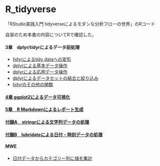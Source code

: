 # R_tidyverse
「RStudio実践入門 tidyverseによるモダンな分析フローの世界」のRコード

自習のため本書の内容についてRで確認した。

#### 3章　dplyr/tidyrによるデータ前処理
 - [tidyrによるtidy dataへの変形](https://github.com/akiabe/R_tidyverse/blob/main/src/3-2_tidy_data.R)
 - [dplyrによる基本データ操作](https://github.com/akiabe/R_tidyverse/blob/main/src/3-3_tibble_dataframe.R)
 - [dplyrによる応用データ操作](https://github.com/akiabe/R_tidyverse/blob/main/src/3-4_dplyr.R)
 - [dplyrによるデータセットの結合と絞り込み](https://github.com/akiabe/R_tidyverse/blob/main/src/3-5_data_join.R)
 - [tidyrのその他の関数](https://github.com/akiabe/R_tidyverse/blob/main/src/3-6_tidyr_other_function.R)

#### [4章  ggplot2によるデータ可視化](https://github.com/akiabe/R_tidyverse/blob/main/rmd/4_ggplot2.Rmd)
#### [5章　R Markdownによるレポート生成](https://github.com/akiabe/R_tidyverse/blob/main/rmd/5_RMarkdown_intro.Rmd)
#### [付録A　stringrによる文字列データの処理](https://github.com/akiabe/R_tidyverse/blob/main/src/A_string.R)
#### [付録B　lubridateによる日付・時刻データの処理](https://github.com/akiabe/R_tidyverse/blob/main/src/B_time_data.R)

#### MWE
  - [日付データからカテゴリー別に値を集計](https://github.com/akiabe/R_tidyverse/blob/main/src/test1_time_and_dplyr.R)
